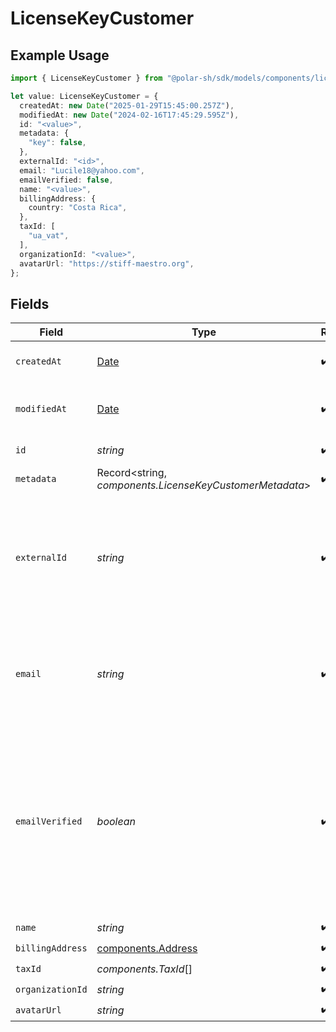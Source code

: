 # LicenseKeyCustomer

## Example Usage

```typescript
import { LicenseKeyCustomer } from "@polar-sh/sdk/models/components/licensekeycustomer.js";

let value: LicenseKeyCustomer = {
  createdAt: new Date("2025-01-29T15:45:00.257Z"),
  modifiedAt: new Date("2024-02-16T17:45:29.595Z"),
  id: "<value>",
  metadata: {
    "key": false,
  },
  externalId: "<id>",
  email: "Lucile18@yahoo.com",
  emailVerified: false,
  name: "<value>",
  billingAddress: {
    country: "Costa Rica",
  },
  taxId: [
    "ua_vat",
  ],
  organizationId: "<value>",
  avatarUrl: "https://stiff-maestro.org",
};
```

## Fields

| Field                                                                                                                                                           | Type                                                                                                                                                            | Required                                                                                                                                                        | Description                                                                                                                                                     |
| --------------------------------------------------------------------------------------------------------------------------------------------------------------- | --------------------------------------------------------------------------------------------------------------------------------------------------------------- | --------------------------------------------------------------------------------------------------------------------------------------------------------------- | --------------------------------------------------------------------------------------------------------------------------------------------------------------- |
| `createdAt`                                                                                                                                                     | [Date](https://developer.mozilla.org/en-US/docs/Web/JavaScript/Reference/Global_Objects/Date)                                                                   | :heavy_check_mark:                                                                                                                                              | Creation timestamp of the object.                                                                                                                               |
| `modifiedAt`                                                                                                                                                    | [Date](https://developer.mozilla.org/en-US/docs/Web/JavaScript/Reference/Global_Objects/Date)                                                                   | :heavy_check_mark:                                                                                                                                              | Last modification timestamp of the object.                                                                                                                      |
| `id`                                                                                                                                                            | *string*                                                                                                                                                        | :heavy_check_mark:                                                                                                                                              | The ID of the object.                                                                                                                                           |
| `metadata`                                                                                                                                                      | Record<string, *components.LicenseKeyCustomerMetadata*>                                                                                                         | :heavy_check_mark:                                                                                                                                              | N/A                                                                                                                                                             |
| `externalId`                                                                                                                                                    | *string*                                                                                                                                                        | :heavy_check_mark:                                                                                                                                              | The ID of the customer in your system. This must be unique within the organization. Once set, it can't be updated.                                              |
| `email`                                                                                                                                                         | *string*                                                                                                                                                        | :heavy_check_mark:                                                                                                                                              | The email address of the customer. This must be unique within the organization.                                                                                 |
| `emailVerified`                                                                                                                                                 | *boolean*                                                                                                                                                       | :heavy_check_mark:                                                                                                                                              | Whether the customer email address is verified. The address is automatically verified when the customer accesses the customer portal using their email address. |
| `name`                                                                                                                                                          | *string*                                                                                                                                                        | :heavy_check_mark:                                                                                                                                              | N/A                                                                                                                                                             |
| `billingAddress`                                                                                                                                                | [components.Address](../../models/components/address.md)                                                                                                        | :heavy_check_mark:                                                                                                                                              | N/A                                                                                                                                                             |
| `taxId`                                                                                                                                                         | *components.TaxId*[]                                                                                                                                            | :heavy_check_mark:                                                                                                                                              | N/A                                                                                                                                                             |
| `organizationId`                                                                                                                                                | *string*                                                                                                                                                        | :heavy_check_mark:                                                                                                                                              | N/A                                                                                                                                                             |
| `avatarUrl`                                                                                                                                                     | *string*                                                                                                                                                        | :heavy_check_mark:                                                                                                                                              | N/A                                                                                                                                                             |